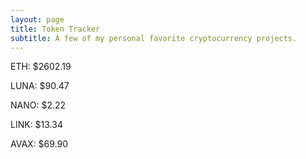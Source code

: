 ```yaml
---
layout: page
title: Token Tracker
subtitle: A few of my personal favorite cryptocurrency projects.
---
```


<!--BEGINCRYPTOINPUT-->
ETH: $2602.19

LUNA: $90.47

NANO: $2.22

LINK: $13.34

AVAX: $69.90

<!--ENDCRYPTOINPUT-->
